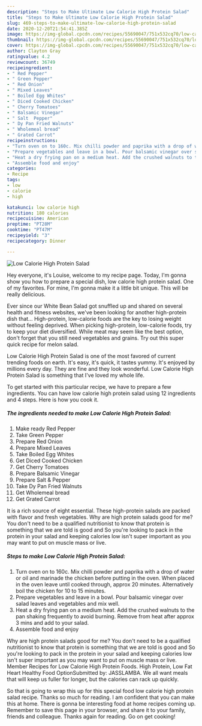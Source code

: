 ```yaml
---
description: "Steps to Make Ultimate Low Calorie High Protein Salad"
title: "Steps to Make Ultimate Low Calorie High Protein Salad"
slug: 469-steps-to-make-ultimate-low-calorie-high-protein-salad
date: 2020-12-20T21:54:41.385Z
image: https://img-global.cpcdn.com/recipes/55690047/751x532cq70/low-calorie-high-protein-salad-recipe-main-photo.jpg
thumbnail: https://img-global.cpcdn.com/recipes/55690047/751x532cq70/low-calorie-high-protein-salad-recipe-main-photo.jpg
cover: https://img-global.cpcdn.com/recipes/55690047/751x532cq70/low-calorie-high-protein-salad-recipe-main-photo.jpg
author: Clayton Gray
ratingvalue: 4.2
reviewcount: 36749
recipeingredient:
- " Red Pepper"
- " Green Pepper"
- " Red Onion"
- " Mixed Leaves"
- " Boiled Egg Whites"
- " Diced Cooked Chicken"
- " Cherry Tomatoes"
- " Balsamic Vinegar"
- " Salt  Pepper"
- " Dy Pan Fried Walnuts"
- " Wholemeal bread"
- " Grated Carrot"
recipeinstructions:
- "Turn oven on to 160c. Mix chilli powder and paprika with a drop of water or oil and marinade the chicken before putting in the oven. When placed in the oven leave until cooked through, approx 20 minutes. Alternatively boil the chicken for 10 to 15 minutes."
- "Prepare vegetables and leave in a bowl. Pour balsamic vinegar over salad leaves and vegetables and mix well."
- "Heat a dry frying pan on a medium heat. Add the crushed walnuts to the pan shaking frequently to avoid burning. Remove from heat after approx 3 mins and add to your salad."
- "Assemble food and enjoy"
categories:
- Recipe
tags:
- low
- calorie
- high

katakunci: low calorie high 
nutrition: 180 calories
recipecuisine: American
preptime: "PT28M"
cooktime: "PT47M"
recipeyield: "3"
recipecategory: Dinner

---
```



![Low Calorie High Protein Salad](https://img-global.cpcdn.com/recipes/55690047/751x532cq70/low-calorie-high-protein-salad-recipe-main-photo.jpg)

Hey everyone, it's Louise, welcome to my recipe page. Today, I'm gonna show you how to prepare a special dish, low calorie high protein salad. One of my favorites. For mine, I'm gonna make it a little bit unique. This will be really delicious.

Ever since our White Bean Salad got snuffled up and shared on several health and fitness websites, we&#39;ve been looking for another high-protein dish that… High-protein, low-calorie foods are the key to losing weight without feeling deprived. When picking high-protein, low-calorie foods, try to keep your diet diversified. While meat may seem like the best option, don&#39;t forget that you still need vegetables and grains. Try out this super quick recipe for melon salad.

Low Calorie High Protein Salad is one of the most favored of current trending foods on earth. It's easy, it's quick, it tastes yummy. It's enjoyed by millions every day. They are fine and they look wonderful. Low Calorie High Protein Salad is something that I've loved my whole life.


To get started with this particular recipe, we have to prepare a few ingredients. You can have low calorie high protein salad using 12 ingredients and 4 steps. Here is how you cook it.

<!--inarticleads1-->

##### The ingredients needed to make Low Calorie High Protein Salad:

1. Make ready  Red Pepper
1. Take  Green Pepper
1. Prepare  Red Onion
1. Prepare  Mixed Leaves
1. Take  Boiled Egg Whites
1. Get  Diced Cooked Chicken
1. Get  Cherry Tomatoes
1. Prepare  Balsamic Vinegar
1. Prepare  Salt &amp; Pepper
1. Take  Dy Pan Fried Walnuts
1. Get  Wholemeal bread
1. Get  Grated Carrot


It is a rich source of eight essential. These high-protein salads are packed with flavor and fresh vegetables. Why are high protein salads good for me? You don&#39;t need to be a qualified nutritionist to know that protein is something that we are told is good and So you&#39;re looking to pack in the protein in your salad and keeping calories low isn&#39;t super important as you may want to put on muscle mass or live. 

<!--inarticleads2-->

##### Steps to make Low Calorie High Protein Salad:

1. Turn oven on to 160c. Mix chilli powder and paprika with a drop of water or oil and marinade the chicken before putting in the oven. When placed in the oven leave until cooked through, approx 20 minutes. Alternatively boil the chicken for 10 to 15 minutes.
1. Prepare vegetables and leave in a bowl. Pour balsamic vinegar over salad leaves and vegetables and mix well.
1. Heat a dry frying pan on a medium heat. Add the crushed walnuts to the pan shaking frequently to avoid burning. Remove from heat after approx 3 mins and add to your salad.
1. Assemble food and enjoy


Why are high protein salads good for me? You don&#39;t need to be a qualified nutritionist to know that protein is something that we are told is good and So you&#39;re looking to pack in the protein in your salad and keeping calories low isn&#39;t super important as you may want to put on muscle mass or live. Member Recipes for Low Calorie High Protein Foods. High Protein, Low Fat Heart Healthy Food OptionSubmitted by: JASSLAMBA. We all want meals that will keep us fuller for longer, but the calories can rack up quickly. 

So that is going to wrap this up for this special food low calorie high protein salad recipe. Thanks so much for reading. I am confident that you can make this at home. There is gonna be interesting food at home recipes coming up. Remember to save this page in your browser, and share it to your family, friends and colleague. Thanks again for reading. Go on get cooking!
